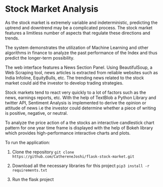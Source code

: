 # Stock Market Analysis

As the stock market is extremely variable and indeterministic, predicting the uptrend and downtrend may be a complicated process. The stock market features a limitless number of aspects that regulate these directions and trends. 

The system demonstrates the utilization of Machine Learning and other algorithms in finance to analyze the past performance of the Index and thus predict the longer-term possibility. 

The web interface features a News Section Panel. Using BeautifulSoup, a Web Scraping tool, news articles is extracted from reliable websites such as India Infoline, EquityBulls, etc.  The trending news related to the stock market could aid the investor to develop trading strategies.

Stock markets tend to react very quickly to a lot of factors such as the news, earnings reports, etc. With the help of TextBlob a Python Library and twitter API, Sentiment Analysis is implemented to derive the opinion or attitude of news i.e the investor could determine whether a piece of writing is positive, negative, or neutral.

To analyze the price action of a the stocks an interactive candlestick chart pattern for one year time frame is displayed with the help of Bokeh library which provides high-performance interactive charts and plots.

To run the application:

1. Clone the repository
   ```git clone https://github.com/CathereneJoshi/flask-stock-market.git```

2. Download all the necessary libraries for this project
   ```pip3 install -r requirements.txt```
   
3. Run the flask project

